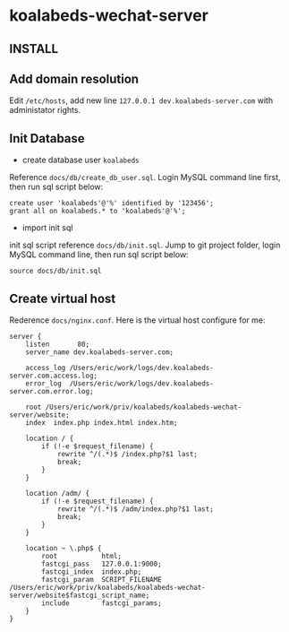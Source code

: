 # koalabeds-wechat-server

## INSTALL

## Add domain resolution

Edit `/etc/hosts`, add new line `127.0.0.1 dev.koalabeds-server.com` with administator rights.

## Init Database

- create database user `koalabeds`

Reference `docs/db/create_db_user.sql`. Login MySQL command line first, then run sql script below:

```
create user 'koalabeds'@'%' identified by '123456';
grant all on koalabeds.* to 'koalabeds'@'%';
```

- import init sql

init sql script reference `docs/db/init.sql`. Jump to git project folder, login MySQL command line, then run sql script below:


```
source docs/db/init.sql
```

## Create virtual host

Rederence `docs/nginx.conf`. Here is the virtual host configure for me:

```
server {
    listen       80;
    server_name dev.koalabeds-server.com;

    access_log /Users/eric/work/logs/dev.koalabeds-server.com.access.log;
    error_log  /Users/eric/work/logs/dev.koalabeds-server.com.error.log;

    root /Users/eric/work/priv/koalabeds/koalabeds-wechat-server/website;
    index  index.php index.html index.htm;

    location / {
        if (!-e $request_filename) {
            rewrite ^/(.*)$ /index.php?$1 last;
            break;
        }
    }

    location /adm/ {
        if (!-e $request_filename) {
            rewrite ^/(.*)$ /adm/index.php?$1 last;
            break;
        }
    }

    location ~ \.php$ {
        root           html;
        fastcgi_pass   127.0.0.1:9000;
        fastcgi_index  index.php;
        fastcgi_param  SCRIPT_FILENAME /Users/eric/work/priv/koalabeds/koalabeds-wechat-server/website$fastcgi_script_name;
        include        fastcgi_params;
    }
}

```
